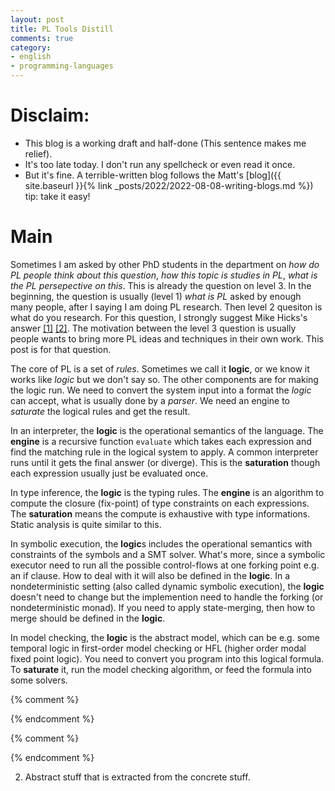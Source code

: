 ```yaml
---
layout: post
title: PL Tools Distill
comments: true
category:
- english
- programming-languages
---
```


# Disclaim:

- This blog is a working draft and half-done (This sentence makes me relief).
- It's too late today. I don't run any spellcheck or even read it once.
- But it's fine. A terrible-written blog follows the Matt's [blog]({{ site.baseurl }}{% link _posts/2022/2022-08-08-writing-blogs.md %}) tip: take it easy!

# Main

Sometimes I am asked by other PhD students in the department on _how do PL people think about this question_, _how this topic is studies in PL_, _what is the PL persepective on this_. This is already the question on level 3. In the beginning, the question is usually (level 1) _what is PL_ asked by enough many people, after I saying I am doing PL research. Then level 2 quesiton is what do you research. For this question, I strongly suggest Mike Hicks's answer [[1]](http://www.pl-enthusiast.net/2015/05/27/what-is-pl-research-and-how-is-it-useful/) [[2]](http://www.pl-enthusiast.net/2019/02/04/what-is-pl-research-the-talk/). The motivation between the level 3 question is usually people wants to bring more PL ideas and techniques in their own work. This post is for that question.

The core of PL is a set of _rules_. Sometimes we call it **logic**, or 
we know it works like _logic_ but we don't say so. The other components are for making the logic run. We need to convert the system input into a format the _logic_ can accept, what is usually done by a _parser_. We need an engine to _saturate_ the logical rules and get the result.

In an interpreter, the **logic** is the operational semantics of the language. The **engine** is a recursive function `evaluate` which takes each expression and find the matching rule in the logical system to apply. A common interpreter runs until it gets the final answer (or diverge). This is the **saturation** though each expression usually just be evaluated once.

In type inference, the **logic** is the typing rules. The **engine** is an algorithm to 
compute the closure (fix-point) of type constraints on each expressions. The **saturation** means the compute is exhaustive with type informations. Static analysis is quite similar to this.

In symbolic execution, the **logic**s includes the operational semantics with constraints of the symbols and a SMT solver. What's more, since a symbolic executor need to run all the possible control-flows at one forking point e.g. an if clause. How to deal with it will also be defined in the **logic**. In a nondeterministic setting (also called dynamic symbolic execution), the **logic** doesn't need to change but the implemention need to handle the forking (or nondeterministic monad). If you need to apply state-merging, then how to merge should be defined in the **logic**.

In model checking, the **logic** is the abstract model, which can be e.g. some temporal logic in first-order model checking or HFL (higher order modal fixed point logic). You need to convert you program into this logical formula. To **saturate** it, run the model checking algorithm, or feed the formula into some solvers.


{% comment %}
<!-- Before into the core, let's think about a few related scenarios:

1. Read an arithmetic expression and compute the result.
2. Run a Python program and see the running output.
3. Compile a TypeScript program and see the compile result (a JavaScript file).
4.  -->
{% endcomment %}

{% comment %}
<!-- (We consider) many techniques belong to PL area: program analysis, symbolic execution, formal verification, etc. I have a vague idea that PL techniques usually contain three components:

1. Concrete stuff that you can see e.g. source-code, programs, logic formula.
2. Credible rules and inference. We need axioms that we believe and treat them as truth. We can collect the facts about individual stuff and then we need composition and inference to collect all the individual facts.
3. Saturation engine. No worry. I just make a fancy names to describe our code (or paper) system to apply (2) to (1). -->
{% endcomment %}

<!-- engine -->
2. Abstract stuff that is extracted from the concrete stuff.

